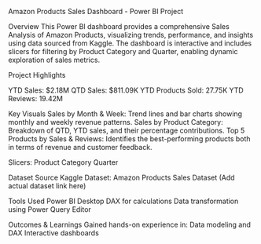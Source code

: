 Amazon Products Sales Dashboard - Power BI Project

Overview
This Power BI dashboard provides a comprehensive Sales Analysis of Amazon Products, visualizing trends, performance, and insights using data sourced from Kaggle. The dashboard is interactive and includes slicers for filtering by Product Category and Quarter, enabling dynamic exploration of sales metrics.

Project Highlights

YTD Sales: $2.18M
QTD Sales: $811.09K
YTD Products Sold: 27.75K
YTD Reviews: 19.42M


Key Visuals
Sales by Month & Week: Trend lines and bar charts showing monthly and weekly revenue patterns.
Sales by Product Category: Breakdown of QTD, YTD sales, and their percentage contributions.
Top 5 Products by Sales & Reviews: Identifies the best-performing products both in terms of revenue and customer feedback.

Slicers:
Product Category
Quarter


Dataset Source
Kaggle Dataset: Amazon Products Sales Dataset (Add actual dataset link here)

Tools Used
Power BI Desktop
DAX for calculations
Data transformation using Power Query Editor


Outcomes & Learnings
Gained hands-on experience in:
Data modeling and DAX
Interactive dashboards
